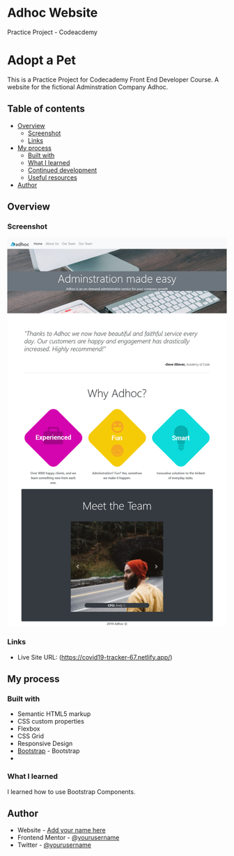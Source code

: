 # Adhoc Website
 Practice Project - Codeacdemy
# Adopt a Pet

This is a Practice Project for Codecademy Front End Developer Course. 
A website for the fictional Adminstration Company Adhoc.

## Table of contents

- [Overview](#overview)
  - [Screenshot](#screenshot)
  - [Links](#links)
- [My process](#my-process)
  - [Built with](#built-with)
  - [What I learned](#what-i-learned)
  - [Continued development](#continued-development)
  - [Useful resources](#useful-resources)
- [Author](#author)


## Overview

### Screenshot

![](./Adhoc_Screenshot.png)

### Links

- Live Site URL: (https://covid19-tracker-67.netlify.app/)

## My process

### Built with

- Semantic HTML5 markup
- CSS custom properties
- Flexbox
- CSS Grid
- Responsive Design
- [Bootstrap](https://reactjs.org/) - Bootstrap
- 


### What I learned

I learned how to use Bootstrap Components.

## Author

- Website - [Add your name here](https://www.your-site.com)
- Frontend Mentor - [@yourusername](https://www.frontendmentor.io/profile/yourusername)
- Twitter - [@yourusername](https://www.twitter.com/yourusername)
